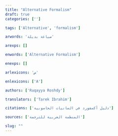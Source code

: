 ```yaml
---
title: "Alternative Formalism"
draft: true
categories: ['']

tags: ['Alternative', 'formalism']

arwords: 'صياغة بديلة'

arexps: []

enwords: ['Alternative Formalism']

enexps: []

arlexicons: 'ص'

enlexicons: ['A']

authors: ['Ruqayya Roshdy']

translators: ['Tarek Ibrahim']

citations: ['دليل أكسفورد في السانيات الحاسوبية']

sources: ['المنظمة العربية للترجمة']

slug: ""
---
```

